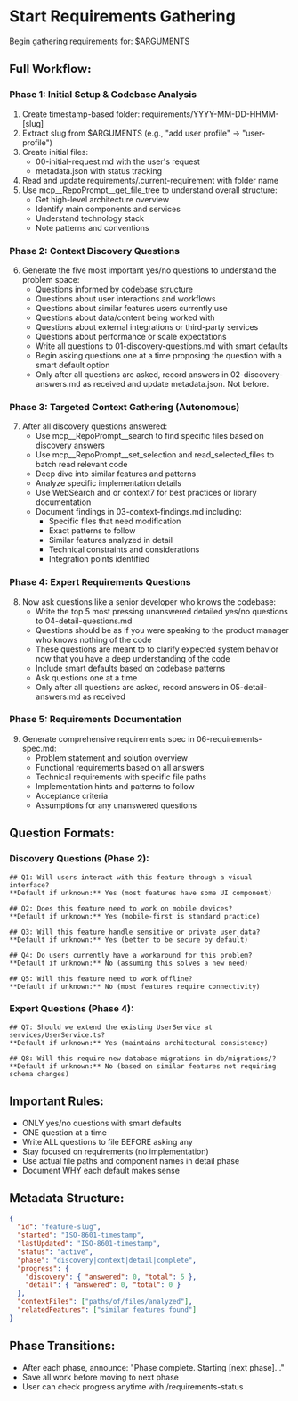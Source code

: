 # Start Requirements Gathering

Begin gathering requirements for: $ARGUMENTS

## Full Workflow:

### Phase 1: Initial Setup & Codebase Analysis
1. Create timestamp-based folder: requirements/YYYY-MM-DD-HHMM-[slug]
2. Extract slug from $ARGUMENTS (e.g., "add user profile" → "user-profile")
3. Create initial files:
   - 00-initial-request.md with the user's request
   - metadata.json with status tracking
4. Read and update requirements/.current-requirement with folder name
5. Use mcp__RepoPrompt__get_file_tree to understand overall structure:
   - Get high-level architecture overview
   - Identify main components and services
   - Understand technology stack
   - Note patterns and conventions

### Phase 2: Context Discovery Questions
6. Generate the five most important yes/no questions to understand the problem space:
   - Questions informed by codebase structure
   - Questions about user interactions and workflows
   - Questions about similar features users currently use
   - Questions about data/content being worked with
   - Questions about external integrations or third-party services
   - Questions about performance or scale expectations
   - Write all questions to 01-discovery-questions.md with smart defaults
   - Begin asking questions one at a time proposing the question with a smart default option
   - Only after all questions are asked, record answers in 02-discovery-answers.md as received and update metadata.json. Not before.

### Phase 3: Targeted Context Gathering (Autonomous)
7. After all discovery questions answered:
   - Use mcp__RepoPrompt__search to find specific files based on discovery answers
   - Use mcp__RepoPrompt__set_selection and read_selected_files to batch read relevant code
   - Deep dive into similar features and patterns
   - Analyze specific implementation details
   - Use WebSearch and or context7 for best practices or library documentation
   - Document findings in 03-context-findings.md including:
     - Specific files that need modification
     - Exact patterns to follow
     - Similar features analyzed in detail
     - Technical constraints and considerations
     - Integration points identified

### Phase 4: Expert Requirements Questions
8. Now ask questions like a senior developer who knows the codebase:
   - Write the top 5 most pressing unanswered detailed yes/no questions to 04-detail-questions.md
   - Questions should be as if you were speaking to the product manager who knows nothing of the code
   - These questions are meant to to clarify expected system behavior now that you have a deep understanding of the code
   - Include smart defaults based on codebase patterns
   - Ask questions one at a time
   - Only after all questions are asked, record answers in 05-detail-answers.md as received

### Phase 5: Requirements Documentation
9. Generate comprehensive requirements spec in 06-requirements-spec.md:
   - Problem statement and solution overview
   - Functional requirements based on all answers
   - Technical requirements with specific file paths
   - Implementation hints and patterns to follow
   - Acceptance criteria
   - Assumptions for any unanswered questions

## Question Formats:

### Discovery Questions (Phase 2):
```
## Q1: Will users interact with this feature through a visual interface?
**Default if unknown:** Yes (most features have some UI component)

## Q2: Does this feature need to work on mobile devices?
**Default if unknown:** Yes (mobile-first is standard practice)

## Q3: Will this feature handle sensitive or private user data?
**Default if unknown:** Yes (better to be secure by default)

## Q4: Do users currently have a workaround for this problem?
**Default if unknown:** No (assuming this solves a new need)

## Q5: Will this feature need to work offline?
**Default if unknown:** No (most features require connectivity)
```

### Expert Questions (Phase 4):
```
## Q7: Should we extend the existing UserService at services/UserService.ts?
**Default if unknown:** Yes (maintains architectural consistency)

## Q8: Will this require new database migrations in db/migrations/?
**Default if unknown:** No (based on similar features not requiring schema changes)
```

## Important Rules:
- ONLY yes/no questions with smart defaults
- ONE question at a time
- Write ALL questions to file BEFORE asking any
- Stay focused on requirements (no implementation)
- Use actual file paths and component names in detail phase
- Document WHY each default makes sense

## Metadata Structure:
```json
{
  "id": "feature-slug",
  "started": "ISO-8601-timestamp",
  "lastUpdated": "ISO-8601-timestamp",
  "status": "active",
  "phase": "discovery|context|detail|complete",
  "progress": {
    "discovery": { "answered": 0, "total": 5 },
    "detail": { "answered": 0, "total": 0 }
  },
  "contextFiles": ["paths/of/files/analyzed"],
  "relatedFeatures": ["similar features found"]
}
```

## Phase Transitions:
- After each phase, announce: "Phase complete. Starting [next phase]..."
- Save all work before moving to next phase
- User can check progress anytime with /requirements-status
